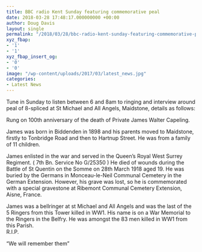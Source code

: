 ```yaml
---
title: BBC radio Kent Sunday featuring commemorative peal
date: 2018-03-28 17:48:17.000000000 +00:00
author: Doug Davis
layout: single
permalink: "/2018/03/28/bbc-radio-kent-sunday-featuring-commemorative-peal/"
xyz_fbap:
- '1'
- '1'
xyz_fbap_insert_og:
- '0'
- '0'
image: "/wp-content/uploads/2017/03/latest_news.jpg"
categories:
- Latest News
---
```

Tune in Sunday to listen between 6 and 8am to ringing and interview around peal of 8-spliced at St Michael and All Angels, Maidstone, details as follows:

Rung on 100th anniversary of the death of Private James Walter Capeling.

James was born in Biddenden in 1898 and his parents moved to Maidstone, firstly to Tonbridge Road and then to Hartnup Street. He was from a family of 11 children.

James enlisted in the war and served in the Queen’s Royal West Surrey Regiment. ( 7th Bn. Service No G/25350 ) He died of wounds during the Battle of St Quentin on the Somme on 28th March 1918 aged 19. He was buried by the Germans in Monceau-le-Neil Communal Cemetery in the German Extension. However, his grave was lost, so he is commemorated with a special gravestone at Ribemont Communal Cemetery Extension, Aisne, France.

James was a bellringer at st Michael and All Angels and was the last of the 5 Ringers from this Tower killed in WW1. His name is on a War Memorial to the Ringers in the Belfry. He was amongst the 83 men killed in WW1 from this Parish.  
R.I.P.

“We will remember them”

&nbsp;
